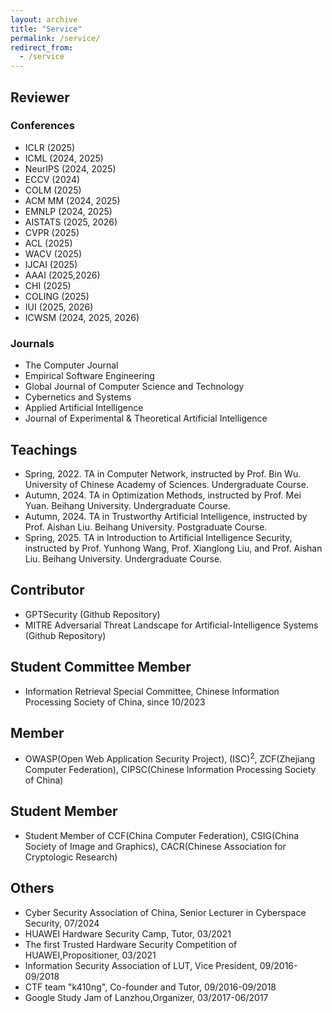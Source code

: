 ```yaml
---
layout: archive
title: "Service"
permalink: /service/
redirect_from:
  - /service
---
```


## Reviewer
### Conferences
* ICLR (2025)
* ICML (2024, 2025)
* NeurIPS (2024, 2025)
* ECCV (2024)
* COLM (2025)
* ACM MM (2024, 2025)
* EMNLP (2024, 2025)
* AISTATS (2025, 2026)
* CVPR (2025)
* ACL (2025)
* WACV (2025)
* IJCAI (2025)
* AAAI (2025,2026)
* CHI (2025)
* COLING (2025)
* IUI (2025, 2026)
* ICWSM (2024, 2025, 2026)


### Journals
* The Computer Journal
* Empirical Software Engineering
* Global Journal of Computer Science and Technology
* Cybernetics and Systems
* Applied Artificial Intelligence
* Journal of Experimental & Theoretical Artificial Intelligence

## Teachings
* Spring, 2022. TA in Computer Network, instructed by Prof. Bin Wu. University of Chinese Academy of Sciences. Undergraduate Course.
* Autumn, 2024. TA in Optimization Methods, instructed by Prof. Mei Yuan. Beihang University. Undergraduate Course.
* Autumn, 2024. TA in Trustworthy Artificial Intelligence, instructed by Prof. Aishan Liu. Beihang University. Postgraduate Course.
* Spring, 2025. TA in Introduction to Artificial Intelligence Security, instructed by Prof. Yunhong Wang, Prof. Xianglong Liu, and Prof. Aishan Liu. Beihang University. Undergraduate Course.

## Contributor
* GPTSecurity (Github Repository)
* MITRE Adversarial Threat Landscape for Artificial-Intelligence Systems (Github Repository)

## Student Committee Member
* Information Retrieval Special Committee, Chinese Information Processing Society of China, since 10/2023

## Member
* OWASP(Open Web Application Security Project), (ISC)<sup>2</sup>, ZCF(Zhejiang Computer Federation), CIPSC(Chinese Information Processing Society of China)

## Student Member
* Student Member of CCF(China Computer Federation), CSIG(China Society of Image and Graphics), CACR(Chinese Association for Cryptologic Research)

## Others
* Cyber Security Association of China, Senior Lecturer in Cyberspace Security, 07/2024
* HUAWEI Hardware Security Camp, Tutor, 03/2021
* The first Trusted Hardware Security Competition of HUAWEI,Propositioner, 03/2021
* Information Security Association of LUT, Vice President, 09/2016-09/2018
* CTF team "k410ng", Co-founder and Tutor, 09/2016-09/2018
* Google Study Jam of Lanzhou,Organizer, 03/2017-06/2017

